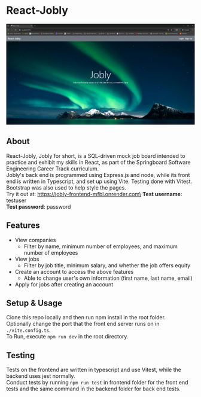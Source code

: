 # React-Jobly
![Landing Page](image.png)

## About
React-Jobly, Jobly for short, is a SQL-driven mock job board intended to practice and exhibit my skills in React, as part of the Springboard Software Engineering Career Track curriculum.\
Jobly's back end is programmed using Express.js and node, while its front end is written in Typescript, and set up using Vite. Testing done with Vitest. Bootstrap was also used to help style the pages.\
Try it out at: https://jobly-frontend-mfbl.onrender.com\
**Test username**: testuser\
**Test password**: password


## Features
* View companies
    * Filter by name, minimum number of employees, and maximum number of employees
* View jobs
    * Filter by job title, minimum salary, and whether the job offers equity
* Create an account to access the above features
    * Able to change user's own information (first name, last name, email)
* Apply for jobs after creating an account

## Setup & Usage
Clone this repo locally and then run npm install in the root folder.\
Optionally change the port that the front end server runs on in `./vite.config.ts`.\
To Run, execute `npm run dev` in the root directory.

## Testing
Tests on the frontend are written in typescript and use Vitest, while the backend uses jest normally.\
Conduct tests by running `npm run test` in frontend folder for the front end tests and the same command in the backend folder for back end tests.